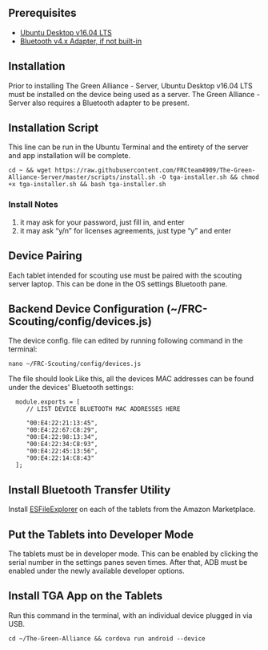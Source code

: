 ## Prerequisites
- [Ubuntu Desktop v16.04 LTS](https://www.ubuntu.com/download/desktop)
- [Bluetooth v4.x Adapter, if not built-in](http://a.co/fmJrtQR)

## Installation
Prior to installing The Green Alliance - Server, Ubuntu Desktop v16.04 LTS must be installed on the device being used as a server. The Green Alliance - Server also requires a Bluetooth adapter to be present. 

## Installation Script
This line can be run in the Ubuntu Terminal and the entirety of the server and app installation will be complete.
```
cd ~ && wget https://raw.githubusercontent.com/FRCteam4909/The-Green-Alliance-Server/master/scripts/install.sh -O tga-installer.sh && chmod +x tga-installer.sh && bash tga-installer.sh
```
### Install Notes
1) it may ask for your password, just fill in, and enter
2) it may ask “y/n” for licenses agreements, just type “y” and enter

## Device Pairing
Each tablet intended for scouting use must be paired with the scouting server laptop. This can be done in the OS settings Bluetooth pane.

## Backend Device Configuration (~/FRC-Scouting/config/devices.js)
The device config. file can edited by running following command in the terminal:
```
nano ~/FRC-Scouting/config/devices.js
```
The file should look Like this, all the devices MAC addresses can be found under the devices' Bluetooth settings:
```
  module.exports = [
     // LIST DEVICE BLUETOOTH MAC ADDRESSES HERE
     
     "00:E4:22:21:13:45",
     "00:E4:22:67:C8:29",
     "00:E4:22:98:13:34",
     "00:E4:22:34:C8:93",
     "00:E4:22:45:13:56",
     "00:E4:22:14:C8:43"
  ];
```
## Install Bluetooth Transfer Utility
Install [ESFileExplorer](https://www.amazon.com/ES-File-Explorer-Manager/dp/B008K6HN8I/ref=sr_1_1?ie=UTF8&qid=1492648918&sr=8-1&keywords=esfile+explorer+app) on each of the tablets from the Amazon Marketplace.

## Put the Tablets into Developer Mode
The tablets must be in developer mode. This can be enabled by clicking the serial number in the settings panes seven times. After that, ADB must be enabled under the newly available developer options.

## Install TGA App on the Tablets
Run this command in the terminal, with an individual device plugged in via USB.

```cd ~/The-Green-Alliance && cordova run android --device```
